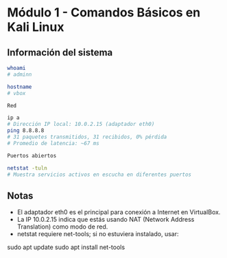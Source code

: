 # Módulo 1 - Comandos Básicos en Kali Linux

## Información del sistema

```bash
whoami
# adminn

hostname
# vbox

Red

ip a
# Dirección IP local: 10.0.2.15 (adaptador eth0)
ping 8.8.8.8
# 31 paquetes transmitidos, 31 recibidos, 0% pérdida
# Promedio de latencia: ~67 ms

Puertos abiertos

netstat -tuln
# Muestra servicios activos en escucha en diferentes puertos

```
## Notas 
- El adaptador eth0 es el principal para conexión a Internet en VirtualBox.
- La IP 10.0.2.15 indica que estás usando NAT (Network Address Translation) como modo de red.
- netstat requiere net-tools; si no estuviera instalado, usar:

sudo apt update
sudo apt install net-tools